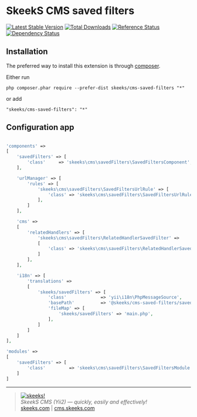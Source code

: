 SkeekS CMS saved filters
===================================

[![Latest Stable Version](https://poser.pugx.org/skeeks/cms-saved-filters/v/stable.png)](https://packagist.org/packages/skeeks/cms-saved-filters)
[![Total Downloads](https://poser.pugx.org/skeeks/cms-saved-filters/downloads.png)](https://packagist.org/packages/skeeks/cms-saved-filters)
[![Reference Status](https://www.versioneye.com/php/skeeks:cms-saved-filters/reference_badge.svg)](https://www.versioneye.com/php/skeeks:cms-saved-filters/references)
[![Dependency Status](https://www.versioneye.com/php/skeeks:cms-saved-filters/dev-master/badge.png)](https://www.versioneye.com/php/skeeks:cms-saved-filters/dev-master)


Installation
------------

The preferred way to install this extension is through [composer](http://getcomposer.org/download/).

Either run

```
php composer.phar require --prefer-dist skeeks/cms-saved-filters "*"
```

or add

```
"skeeks/cms-saved-filters": "*"
```

Configuration app
----------

```php

'components' =>
[
    'savedFilters' => [
        'class'     => 'skeeks\cms\savedFilters\SavedFiltersComponent',
    ],

    'urlManager' => [
        'rules' => [
            'skeeks\cms\savedFilters\SavedFiltersUrlRule' => [
                'class' => 'skeeks\cms\savedFilters\SavedFiltersUrlRule',
            ],
        ]
    ],

    'cms' =>
    [
        'relatedHandlers' => [
            'skeeks\cms\savedFilters\RelatedHandlerSavedFilter' =>
            [
                'class' => 'skeeks\cms\savedFilters\RelatedHandlerSavedFilter'
            ]
        ],
    ],

    'i18n' => [
        'translations' =>
        [
            'skeeks/savedFilters' => [
                'class'             => 'yii\i18n\PhpMessageSource',
                'basePath'          => '@skeeks/cms-saved-filters/savedFilters/messages',
                'fileMap' => [
                    'skeeks/savedFilters' => 'main.php',
                ],
            ]
        ]
    ]
],

'modules' =>
[
    'savedFilters' => [
        'class'         => 'skeeks\cms\savedFilters\SavedFiltersModule',
    ]
]

```

___

> [![skeeks!](https://skeeks.com/img/logo/logo-no-title-80px.png)](https://skeeks.com)  
<i>SkeekS CMS (Yii2) — quickly, easily and effectively!</i>  
[skeeks.com](https://skeeks.com) | [cms.skeeks.com](https://cms.skeeks.com)

